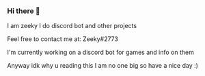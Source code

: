 ### Hi there 👋
I am zeeky I do discord bot and other projects

Feel free to contact me at: Zeeky#2773

I'm currently working on a discord bot for games and info on them

Anyway idk why u reading this I am no one big so have a nice day :)

<!--
**ZeekyBlast/ZeekyBlast** is a ✨ _special_ ✨ repository because its `README.md` (this file) appears on your GitHub profile.

Here are some ideas to get you started:

- 🔭 I’m currently working on ...
- 🌱 I’m currently learning ...
- 👯 I’m looking to collaborate on ...
- 🤔 I’m looking for help with ...
- 💬 Ask me about ...
- 📫 How to reach me: ...
- 😄 Pronouns: ...
- ⚡ Fun fact: ...
-->
